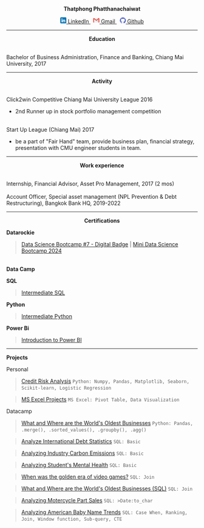 **<p align="center">Thatphong Phatthanachaiwat</p>**

<p align="center">
  <a href="https://www.linkedin.com/in/thatphong.ph" rel="nofollow noreferrer">
    <img src="https://github.com/thatph/Misc./blob/86836b6e802ee62cbdd635b1bdecb7be76a8dc01/linkedin%2016px.png" alt="linkedin"> LinkedIn
  </a> &nbsp; 
  <a href="mailto:thatphong.ph@gmail.com" rel="nofollow noreferrer">
    <img src="https://github.com/thatph/Misc./blob/0689a58a994f9de32be558b55a89bf414f58ac5f/gmail%2016px.png" alt="gmail"> Gmail
  </a> &nbsp;
  <a href="https://github.com/thatph/Data-Analyst" rel="nofollow noreferrer">
    <img src="https://github.com/thatph/Misc./blob/7b761d77dfd228f9a50ca1db4d604582b1ca4f4f/github%2016px.png" alt="github"> Github
  </a>
</p>

***
**<p align="center">Education</p>**
\
Bachelor of Business Administration, Finance and Banking, Chiang Mai University, 2017
***
**<p align="center">Activity</p>**
\
Click2win Competitive Chiang Mai University League 2016
- 2nd Runner up in stock portfolio management competition
  
\
Start Up League (Chiang Mai) 2017
- be a part of "Fair Hand" team, provide business plan, financial strategy, presentation with CMU engineer students in team.

***
**<p align="center">Work experience</p>**
\
Internship, Financial Advisor, Asset Pro Management, 2017 (2 mos)
\
\
Account Officer, Special asset management (NPL Prevention & Debt Restructuring), Bangkok Bank HQ, 2019-2022
***


**<p align="center">Certifications</p>**

**Datarockie**

>[Data Science Bootcamp #7 - Digital Badge](https://badgr.com/public/assertions/ApDhbv3ORHei-eHZTqBG8Q) | [Mini Data Science Bootcamp 2024](https://github.com/thatph/data_analyst_project/blob/ebcd1e608937f4fa3736b515798712c81e6ce127/PDF/Certification%20of%20Completion%20for%20Mini%20Data%20science%20bootcamp-2024.pdf)

\
**Data Camp**


**SQL**

>[Intermediate SQL](https://github.com/thatph/data_analyst_project/blob/e12c4ed2cdfdf057da974f24b0cf02cce30392dc/PDF/%5BDatacamp%5D%20Intermediate%20SQL.pdf)


**Python**
>[Intermediate Python](https://github.com/thatph/data_analyst_project/blob/00f4de661f611b7d13cb9480b85a4c472eb6d20c/PDF/%5BDatacamp%5D%20Intermediate%20Python.pdf)


**Power Bi**
>[Introduction to Power BI](https://github.com/thatph/data_analyst_project/blob/00f4de661f611b7d13cb9480b85a4c472eb6d20c/PDF/%5BDatacamp%5D%20Introduction%20to%20Power%20BI.pdf)


***
**Projects**

Personal 
>[Credit Risk Analysis](https://github.com/thatph/Data-Analyst/tree/bddda747dfdf13bd0b84e3d8e2506b15bc939403/Python/Project%20%3A%20Credit%20Risk%20analysis)
>`Python: Numpy, Pandas, Matplotlib, Seaborn, Scikit-learn, Logistic Regression`

>[MS Excel Projects](https://github.com/thatph/Data-Analyst/tree/11d446afc2ce6b28e5559076bdc144a4ee1c75f8/MS%20Excel)
>`MS Excel: Pivot Table, Data Visualization`

Datacamp
>[What and Where are the World's Oldest Businesses](https://github.com/thatph/Data-Analyst/tree/dbcbfd6ae6a1a024af7ef8c1c19893581fbba28e/Python/Datacamp/What%20and%20Where%20are%20the%20World's%20Oldest%20Businesses)
>`Python: Pandas, .merge(), .sorted_values(), .groupby(), .agg()`

>[Analyze International Debt Statistics](https://github.com/thatph/Data-Analyst/tree/ee9560e71b770c182e5a2dcb4b5c0f5441c939d4/SQL/Datacamp/Analyze%20International%20Debt%20Statistics)
>`SQL: Basic`

>[Analyzing Industry Carbon Emissions](https://github.com/thatph/Data-Analyst/tree/a294c7c93650ec2017495a5751acf6fc908de887/SQL/Datacamp/Analyzing%20Industry%20Carbon%20Emissions)
>`SQL: Basic`

>[Analyzing Student's Mental Health](https://github.com/thatph/Data-Analyst/tree/591297c7a50c5072cdc75670f8f4d5f44c47c6ad/SQL/Datacamp/Analyzing%20Student's%20Mental%20Health)
>`SQL: Basic`

>[When was the golden era of video games?](https://github.com/thatph/Data-Analyst/tree/ee9560e71b770c182e5a2dcb4b5c0f5441c939d4/SQL/Datacamp/When%20was%20the%20golden%20era%20of%20video%20games%3F)
>`SQL: Join`

>[What and Where are the World's Oldest Businesses (SQL)](https://github.com/thatph/Data-Analyst/tree/de4bc4c156941ee50a391d9250f354608d8bea63/SQL/Datacamp/What%20and%20Where%20are%20the%20World's%20Oldest%20Businesses)
>`SQL: Join`

>[Analyzing Motercycle Part Sales](https://github.com/thatph/Data-Analyst/tree/4bc784bd4394b029d80bdd02c9571b7f31582949/SQL/Datacamp/Analyzing%20Motorcycle%20Part%20Sales)
>`SQL: >Date:to_char`

>[Analyzing American Baby Name Trends](https://github.com/thatph/Data-Analyst/tree/a294c7c93650ec2017495a5751acf6fc908de887/SQL/Datacamp/Analyzing%20American%20Baby%20Name%20Trends)
>`SQL: Case When, Ranking, Join, Window function, Sub-query, CTE`









